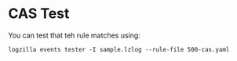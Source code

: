 # CAS Test

You can test that teh rule matches using:

```
logzilla events tester -I sample.lzlog --rule-file 500-cas.yaml
```
